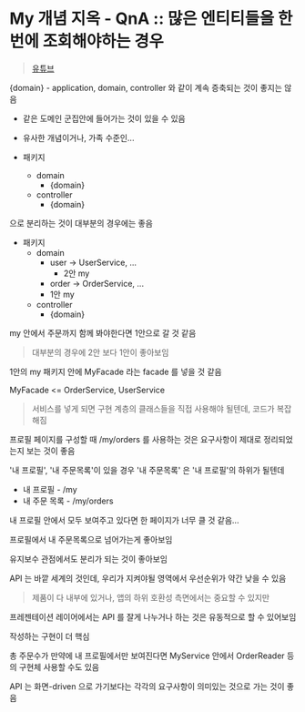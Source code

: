 # My 개념 지옥 - QnA :: 많은 엔티티들을 한번에 조회해야하는 경우

> [유튜브](https://www.youtube.com/watch?v=7pOWbjZuirw)

\{domain} - application, domain, controller 와 같이 계속 증축되는 것이 좋지는 않음

- 같은 도메인 군집안에 들어가는 것이 있을 수 있음
- 유사한 개념이거나, 가족 수준인...

- 패키지
  - domain
    - {domain}
  - controller
    - {domain}

으로 분리하는 것이 대부분의 경우에는 좋음

- 패키지
  - domain
    - user -> UserService, ...
      - 2안 my
    - order -> OrderService, ...
    - 1안 my
  - controller
    - {domain}

my 안에서 주문까지 함께 봐야한다면 1안으로 갈 것 같음

> 대부분의 경우에 2안 보다 1안이 좋아보임

1안의 my 패키지 안에 MyFacade 라는 facade 를 넣을 것 같음

MyFacade <= OrderService, UserService

> 서비스를 넣게 되면 구현 계층의 클래스들을 직접 사용해야 될텐데, 코드가 복잡해짐

프로필 페이지를 구성할 때 /my/orders 를 사용하는 것은 요구사항이 제대로 정리되었는지 보는 것이 좋음

'내 프로필', '내 주문목록'이 있을 경우 '내 주문목록' 은 '내 프로필'의 하위가 될텐데

- 내 프로필 - /my
- 내 주문 목록 - /my/orders

내 프로필 안에서 모두 보여주고 있다면 한 페이지가 너무 클 것 같음...

프로필에서 내 주문목록으로 넘어가는게 좋아보임

유지보수 관점에서도 분리가 되는 것이 좋아보임

API 는 바깥 세계의 것인데, 우리가 지켜야될 영역에서 우선순위가 약간 낮을 수 있음

> 제품이 다 내부에 있거나, 앱의 하위 호환성 측면에서는 중요할 수 있지만

프레젠테이션 레이어에서는 API 를 잘게 나누거나 하는 것은 유동적으로 할 수 있어보임

작성하는 구현이 더 핵심

총 주문수가 만약에 내 프로필에서만 보여진다면 MyService 안에서 OrderReader 등의 구현체 사용할 수도 있음

API 는 화면-driven 으로 가기보다는 각각의 요구사항이 의미있는 것으로 가는 것이 좋음
